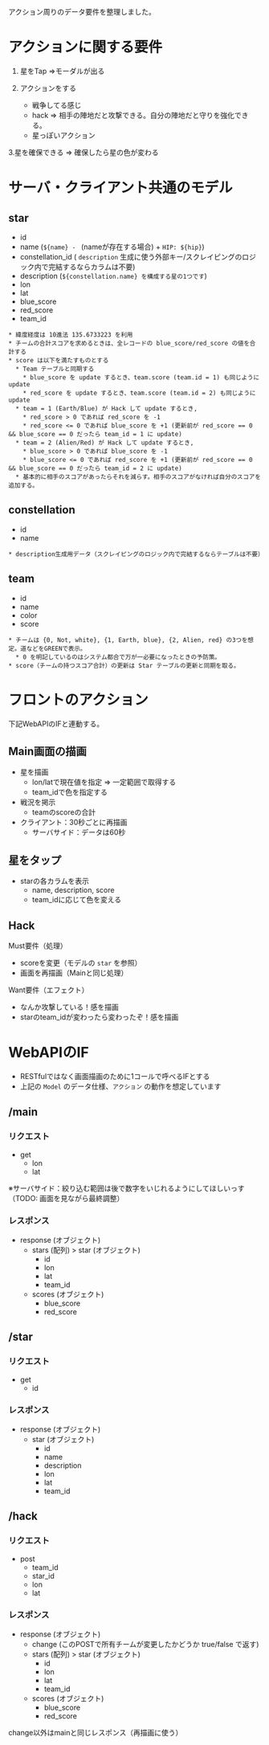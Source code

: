 アクション周りのデータ要件を整理しました。

# アクションに関する要件

1. 星をTap =>モーダルが出る

2. アクションをする
    - 戦争してる感じ
    - hack => 相手の陣地だと攻撃できる。自分の陣地だと守りを強化できる。
    - 星っぽいアクション

3.星を確保できる => 確保したら星の色が変わる

# サーバ・クライアント共通のモデル

## star

- id
- name (`${name} - ` (nameが存在する場合) + `HIP: ${hip}`)
- constellation_id ( `description` 生成に使う外部キー/スクレイピングのロジック内で完結するならカラムは不要)
- description (`${constellation.name} を構成する星の1つです`)
- lon
- lat
- blue_score
- red_score
- team_id

```
* 緯度経度は 10進法 135.6733223 を利用
* チームの合計スコアを求めるときは、全レコードの blue_score/red_score の値を合計する
* score は以下を満たすものとする
  * Team テーブルと同期する
    * blue_score を update するとき、team.score (team.id = 1) も同じように update
    * red_score を update するとき、team.score (team.id = 2) も同じように update
  * team = 1 (Earth/Blue) が Hack して update するとき,
    * red_score > 0 であれば red_score を -1
    * red_score <= 0 であれば blue_score を +1 (更新前が red_score == 0 && blue_score == 0 だったら team_id = 1 に update)
  * team = 2 (Alien/Red) が Hack して update するとき,
    * blue_score > 0 であれば blue_score を -1
    * blue_score <= 0 であれば red_score を +1 (更新前が red_score == 0 && blue_score == 0 だったら team_id = 2 に update)
  * 基本的に相手のスコアがあったらそれを減らす。相手のスコアがなければ自分のスコアを追加する。
```

## constellation

- id
- name

```
* description生成用データ（スクレイピングのロジック内で完結するならテーブルは不要）
```

## team

- id
- name
- color
- score

```
* チームは {0, Not, white}, {1, Earth, blue}, {2, Alien, red} の3つを想定。道などをGREENで表示。
  * 0 を明記しているのはシステム都合で万が一必要になったときの予防策。
* score（チームの持つスコア合計）の更新は Star テーブルの更新と同期を取る。
```



# フロントのアクション

下記WebAPIのIFと連動する。

## Main画面の描画

- 星を描画
    - lon/latで現在値を指定 => 一定範囲で取得する
    - team_idで色を指定する
- 戦況を掲示
    - teamのscoreの合計
- クライアント：30秒ごとに再描画
    - サーバサイド：データは60秒

## 星をタップ

- starの各カラムを表示
    - name, description, score
    - team_idに応じて色を変える

## Hack

Must要件（処理）

- scoreを変更（モデルの `star` を参照）
- 画面を再描画（Mainと同じ処理）

Want要件（エフェクト）

- なんか攻撃している！感を描画
- starのteam_idが変わったら変わったぞ！感を描画

# WebAPIのIF

- RESTfulではなく画面描画のために1コールで呼べるIFとする
- 上記の `Model` のデータ仕様、`アクション` の動作を想定しています

## /main

### リクエスト

- get
    - lon
    - lat

※サーバサイド：絞り込む範囲は後で数字をいじれるようにしてほしいっす（TODO: 画面を見ながら最終調整）

### レスポンス

- response (オブジェクト)
    - stars (配列) > star (オブジェクト)
        - id
        - lon
        - lat
        - team_id
    - scores (オブジェクト)
        - blue_score
        - red_score

## /star

### リクエスト

- get
    - id

### レスポンス

- response (オブジェクト)
    - star (オブジェクト)
        - id
        - name
        - description
        - lon
        - lat
        - team_id

## /hack

### リクエスト

- post
    - team_id
    - star_id
    - lon
    - lat

### レスポンス

- response (オブジェクト)
    - change (このPOSTで所有チームが変更したかどうか true/false で返す)
    - stars (配列) > star (オブジェクト)
        - id
        - lon
        - lat
        - team_id
    - scores (オブジェクト)
        - blue_score
        - red_score

change以外はmainと同じレスポンス（再描画に使う）
